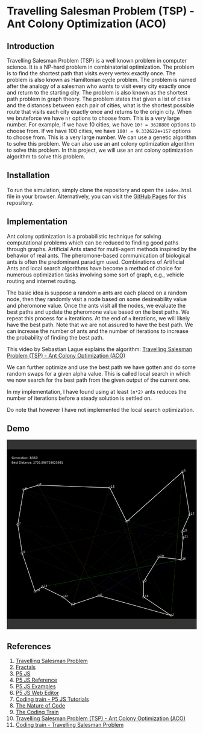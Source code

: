 # Travelling Salesman Problem (TSP) - Ant Colony Optimization (ACO)

## Introduction

Travelling Salesman Problem (TSP) is a well known problem in computer science. It is a NP-hard problem in combinatorial optimization. The problem is to find the shortest path that visits every vertex exactly once. The problem is also known as Hamiltonian cycle problem. The problem is named after the analogy of a salesman who wants to visit every city exactly once and return to the starting city. The problem is also known as the shortest path problem in graph theory. The problem states that given a list of cities and the distances between each pair of cities, what is the shortest possible route that visits each city exactly once and returns to the origin city. When we bruteforce we have `n!` options to choose from. This is a very large number. For example, if we have 10 cities, we have `10! = 3628800` options to choose from. If we have 100 cities, we have `100! = 9.332622e+157` options to choose from. This is a very large number. We can use a genetic algorithm to solve this problem. We can also use an ant colony optimization algorithm to solve this problem. In this project, we will use an ant colony optimization algorithm to solve this problem.

## Installation

To run the simulation, simply clone the repository and open the `index.html` file in your browser. Alternatively, you can visit the [GitHub Pages](https://ghostscypher.github.io/travelling_salesman/src/index.html) for this repository.

## Implementation

Ant colony optimization is a probabilistic technique for solving computational problems which can be reduced to finding good paths through graphs. Artificial Ants stand for multi-agent methods inspired by the behavior of real ants. The pheromone-based communication of biological ants is often the predominant paradigm used. Combinations of Artificial Ants and local search algorithms have become a method of choice for numerous optimization tasks involving some sort of graph, e.g., vehicle routing and internet routing.

The basic idea is suppose a random `m` ants are each placed on a random node, then they randomly visit a node based on some desireability value and pheromone value. Once the ants visit all the nodes, we evaluate the best paths and update the pheromone value based on the best paths. We repeat this process for `n` iterations. At the end of `n` iterations, we will likely have the best path. Note that we are not assured to have the best path. We can increase the number of ants and the number of iterations to increase the probability of finding the best path.

This video by Sebastian Lague explains the algorithm: [Travelling Salesman Problem (TSP) - Ant Colony Optimization (ACO)](https://www.youtube.com/watch?v=X-iSQQgOd1A&t=200s&ab_channel=SebastianLague)

We can further optimize and use the best path we have gotten and do some random swaps for a given alpha value. This is called local search in which we now search for the best path from the given output of the current one.

In my implementation, I have found using at least `(n*2)` ants reduces the number of iterations before a steady solution is settled on.

Do note that however I have not implemented the local search optimization.

## Demo

<img src="https://raw.githubusercontent.com/ghostscypher/travelling_salesman/output/demo.gif" alt="Travelling Salesman Problem">

## References

1. [Travelling Salesman Problem](https://en.wikipedia.org/wiki/Travelling_salesman_problem)
2. [Fractals](https://en.wikipedia.org/wiki/Fractal)
3. [P5 JS](https://p5js.org/)
4. [P5 JS Reference](https://p5js.org/reference/)
5. [P5 JS Examples](https://p5js.org/examples/)
6. [P5 JS Web Editor](https://editor.p5js.org/)
7. [Coding train - P5 JS Tutorials](https://www.youtube.com/user/shiffman/playlists?view=50&sort=dd&shelf_id=14)
8. [The Nature of Code](https://natureofcode.com/)
9. [The Coding Train](https://thecodingtrain.com/)
10. [Travelling Salesman Problem (TSP) - Ant Colony Optimization (ACO)](https://www.youtube.com/watch?v=X-iSQQgOd1A&t=200s&ab_channel=SebastianLague)
11. [Coding train - Travelling Salesman Problem](https://www.youtube.com/watch?v=BAejnwN4Ccw&ab_channel=TheCodingTrain)